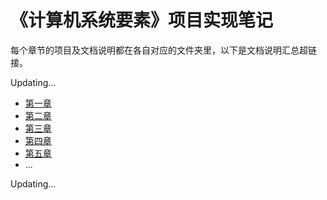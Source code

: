 # 《计算机系统要素》项目实现笔记

每个章节的项目及文档说明都在各自对应的文件夹里，以下是文档说明汇总超链接。

Updating...

* [第一章](https://github.com/CuiEM/Nand2Tetris_learing_logs/blob/master/01/01_log_%E4%B8%AD%E6%96%87.md)
* [第二章](https://github.com/CuiEM/Nand2Tetris_learing_logs/blob/master/02/02_log_%E4%B8%AD%E6%96%87.md)
* [第三章](https://github.com/CuiEM/Nand2Tetris_learing_logs/blob/master/03/03_log_%E4%B8%AD%E6%96%87.md)
* [第四章](https://github.com/CuiEM/Nand2Tetris_learing_logs/blob/master/04/04_log_%E4%B8%AD%E6%96%87.md)
* [第五章](https://github.com/CuiEM/Nand2Tetris_learing_logs/blob/master/05/05_log_%E4%B8%AD%E6%96%87.md)
* ...

Updating...
